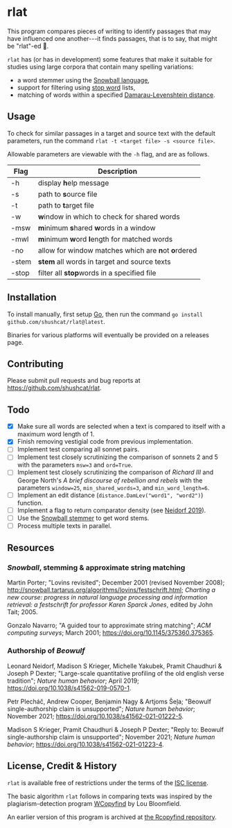 # rlat

This program compares pieces of writing to identify passages that may have influenced one another---it finds passages, that is to say, that might be "rlat"-ed 🤦.

`rlat` has (or has in development) some features that make it suitable for studies using large corpora that contain many spelling variations:

- a word stemmer using the [Snowball language](https://snowballstem.org), 
- support for filtering using [stop word](https://en.wikipedia.org/wiki/Stop_words) lists, 
- matching of words within a specified [Damarau-Levenshtein distance](https://en.wikipedia.org/wiki/Damerau–Levenshtein_distance).

## Usage

To check for similar passages in a target and source text with the default parameters, run the command `rlat -t <target file> -s <source file>`.

Allowable parameters are viewable with the `-h` flag, and are as follows.

| Flag          | Description                                             | 
| --------      | --------                                                | 
| -h            | display **h**elp message                                | 
| -s <file>     | path to **s**ource file                                 | 
| -t <file>     | path to **t**arget file                                 | 
| -w            | **w**indow in which to check for shared words           | 
| -msw          | **m**inimum **s**hared **w**ords in a window            | 
| -mwl          | **m**inimum **w**ord **l**ength for matched words       | 
| -no           | allow for window matches which are **n**ot **o**rdered  | 
| -stem         | **stem** all words in target and source texts           | 
| -stop <file>  | filter all **stop**words in a specified file            | 

## Installation

To install manually, first setup [Go](https://golang.org), then run the command `go install github.com/shushcat/rlat@latest`.

Binaries for various platforms will eventually be provided on a releases page.

## Contributing

Please submit pull requests and bug reports at https://github.com/shushcat/rlat.

## Todo

- [x] Make sure all words are selected when a text is compared to itself with a maximum word length of 1.
- [x] Finish removing vestigial code from previous implementation.
- [ ] Implement test comparing all sonnet pairs.
- [ ] Implement test closely scrutinizing the comparison of sonnets 2 and 5 with the parameters `msw=3` and `ord=True`.
- [ ] Implement test closely scrutinizing the comparison of _Richard III_ and George North's _A brief discourse of rebellion and rebels_ with the parameters `window=25`, `min_shared_words=3`, and `min_word_length=6`.
- [ ] Implement an edit distance (`distance.DamLev("word1", "word2")`) function.
- [ ] Implement a flag to return comparator density (see [Neidorf 2019](https://www.nature.com/articles/s41562-019-0570-1)).
- [ ] Use the [Snowball stemmer](https://snowballstem.org/) to get word stems.
- [ ] Process multiple texts in parallel.

## Resources

### _Snowball_, stemming & approximate string matching

Martin Porter; "Lovins revisited"; December 2001 (revised November 2008); http://snowball.tartarus.org/algorithms/lovins/festschrift.html; _Charting a new course: progress in natural language processing and information retrieval: a festschrift for professor Karen Sparck Jones_, edited by John Tait; 2005.

Gonzalo Navarro; "A guided tour to approximate string matching"; _ACM computing surveys_; March 2001; https://doi.org/10.1145/375360.375365.

### Authorship of _Beowulf_

Leonard Neidorf, Madison S Krieger, Michelle Yakubek, Pramit Chaudhuri & Joseph P Dexter; "Large-scale quantitative profiling of the old english verse tradition"; _Nature human behavior_; April 2019; https://doi.org/10.1038/s41562-019-0570-1.

Petr Plecháč, Andrew Cooper, Benjamin Nagy & Artjoms Šeļa; "Beowulf single-authorship claim is unsupported"; _Nature human behavior_; November 2021; https://doi.org/10.1038/s41562-021-01222-5.

Madison S Krieger, Pramit Chaudhuri & Joseph P Dexter; "Reply to: Beowulf single-authorship claim is unsupported"; November 2021; _Nature human behavior_; https://doi.org/10.1038/s41562-021-01223-4.

## License, Credit & History

`rlat` is available free of restrictions under the terms of the [ISC license](https://cvsweb.openbsd.org/src/share/misc/license.template?rev=HEAD).

The basic algorithm `rlat` follows in comparing texts was inspired by the plagiarism-detection program [WCopyfind](http://plagiarism.bloomfieldmedia.com/wordpress/software/wcopyfind/) by Lou Bloomfield.

An earlier version of this program is archived at [the Rcopyfind repository](https://github.com/shushcat/rcopyfind_prototype).
